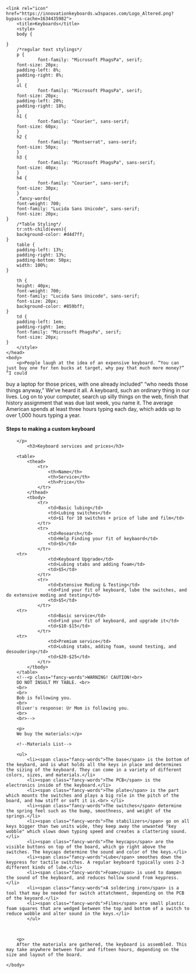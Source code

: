 <!DOCTYPE html>
<html> 
	<head>
	<meta charset="utf-8">
	
	<link rel="icon" href="https://innovationkeyboards.w3spaces.com/Logo_Altered.png?bypass-cache=1634435982">  
        <title>Keyboards</title>
		<style>
		body {
			
	}
		/*regular text stylings*/
		p {
            	font-family: "Microsoft PhagsPa", serif;
		font-size: 20px;
		padding-left: 8%;
		padding-right: 8%;	
        }
		ul {
            	font-family: "Microsoft PhagsPa", serif;
		font-size: 20px;
		padding-left: 20%;
		padding-right: 18%;	
        }
		h1 {
            	font-family: "Courier", sans-serif;
		font-size: 60px;
        }
		h2 {
            	font-family: "Montserrat", sans-serif;
		font-size: 50px;
        }
		h3 {
            	font-family: "Microsoft PhagsPa", sans-serif;
		font-size: 40px;
        }
		h4 {
            	font-family: "Courier", sans-serif;
		font-size: 30px;
        }
		.fancy-words{
		font-weight: 700;
		font-family: "Lucida Sans Unicode", sans-serif;
		font-size: 20px;
	}
		/*Table Styling*/
		tr:nth-child(even){
		background-color: #d4d7ff;
	}
		table {
		padding-left: 13%;
		padding-right: 13%;
		padding-bottom: 50px;
  		width: 100%;
	}

		th {
  		height: 40px;
		font-weight: 700;
		font-family: "Lucida Sans Unicode", sans-serif;
		font-size: 20px;
		background-color: #859bff;
	}
		td {
  		padding-left: 1em;
		padding-right: 1em;
		font-family: "Microsoft PhagsPa", serif;
		font-size: 20px;
	}
		</style>
	</head>
	<body>
		<p>People laugh at the idea of an expensive keyboard. “You can just buy one for ten bucks at target, why pay that much more money?” “I could 
buy a laptop for those prices, with one already included” “who needs those things anyway,” We’ve heard it all. A keyboard, such an ordinary thing in our lives.
 Log on to your computer, search up silly things on the web, finish that history assignment that was due last week, you name it. The average American spends 
at least three hours typing each day, which adds up to over 1,000 hours typing a year. </p>
		<h4>Steps to making a custom keyboard</h4>
	
		</p>
			<h3>Keyboard services and prices</h3>
				
		<table>
            <thead>
                <tr>
                    <th>Name</th>
                    <th>Service</th>
                    <th>Price</th>
                </tr>
            </thead>
            <tbody>
                <tr>
                    <td>Basic lubing</td>
                    <td>Lubing switches</td>
                    <td>$1 for 10 switches + price of lube and film</td>
                </tr>
                <tr>
                    <td>Research</td>
                    <td>Help Finding your fit of keybaord</td>
                    <td>$5</td>
                </tr>
		<tr>
                    <td>Keyboard Upgrade</td>
                    <td>Lubing stabs and adding foam</td>
                    <td>$5</td>
                </tr>
                <tr>
                    <td>Extensive Moding & Testing</td>
                    <td>Find your fit of keyboard, lube the switches, and do extensive moding and testing</td>
                    <td>$5</td>
                </tr>
		<tr>
                    <td>Basic service</td>
                    <td>Find your fit of keyboard, and upgrade it</td>
                    <td>$10-$15</td>
                </tr>
		<tr>
                    <td>Premium service</td>
                    <td>Lubing stabs, adding foam, sound testing, and desoudering</td>
                    <td>$20-$25</td>
                </tr>
            </tbody>
        </table>
		<!--<p class="fancy-words">WARNING! CAUTION!<br>
		DO NOT INSULT MY TABLE. <br>
		<br>
		<br>
		Bob is following you.
		<br>
		Oliver's response: Ur Mom is following you.
		<br>
		<br>-->
		
</p>
		
	

		<p>
		We buy the materials:</p>
		
		<!--Materials List-->

		<ul>
			<li><span class="fancy-words">The base</span> is the bottom of the keybard, and is what holds all the keys in place and determines the sizing of the keyboard. They can come in a variety of different colors, sizes, and materials.</li>
			<li><span class="fancy-words">The PCB</span> is the electronics inside of the keyboard.</li>
			<li><span class="fancy-words">The plate</span> is the part which mounts the switches and plays a big role in the pitch of the board, and how stiff or soft it is.<br> </li>
			<li><span class="fancy-words">The switches</span> determine the spring feel such as the bump, smoothness, and weight of the springs.</li>
			<li><span class="fancy-words">The stabilizers</span> go on all keys bigger than two units wide, they keep away the unwanted "key wobble" which slows down typing speed and creates a clattering sound.</li>
			<li><span class="fancy-words">The keycaps</span> are the visible buttons on top of the board, which go right above the switches. The keycaps determine the sound and color of the keys.</li>
			<li><span class="fancy-words">Lube</span> smoothes down the keypress for tactile switches. A regular keyboard typically uses 2-3 different kinds of lube.</li>
			<li><span class="fancy-words">Foam</span> is used to dampen the sound of the keyboard, and reduces hollow sound from keypress.</li>
			<li><span class="fancy-words">A soldering iron</span> is a tool that may be needed for switch attatchment, depending on the PCB of the keyoard.</li>
			<li><span class="fancy-words">Films</span> are small plastic foam squares that are wedged between the top and bottom of a switch to reduce wobble and alter sound in the keys.</li>
        	</ul>
 		

 	
		<p>
		After the materials are gathered, the keyboard is assembled. This may take anywhere between four and fifteen hours, depending on the size and layout of the board. 
		
	</body>	

</html> 
